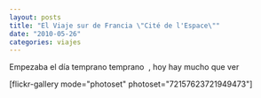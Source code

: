 ```yaml
---
layout: posts
title: "El Viaje sur de Francia \"Cité de l'Espace\""
date: "2010-05-26"
categories: viajes
---
```


Empezaba el día temprano temprano  , hoy hay mucho que ver

\[flickr-gallery mode="photoset" photoset="72157623721949473"\]
